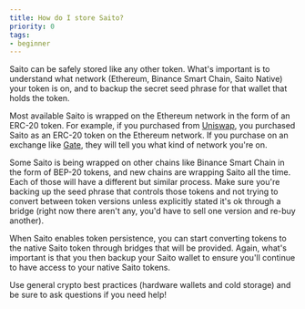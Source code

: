 ```yaml
---
title: How do I store Saito?
priority: 0
tags:
- beginner
---
```


Saito can be safely stored like any other token. What's important is to understand what network (Ethereum, Binance Smart Chain, Saito Native) your token is on, and to backup the secret seed phrase for that wallet that holds the token.

Most available Saito is wrapped on the Ethereum network in the form of an ERC-20 token. For example, if you purchased from [Uniswap](https://org.saito.tech/saito-ido-guide/), you purchased Saito as an ERC-20 token on the Ethereum network. If you purchase on an exchange like [Gate](https://www.gate.io/trade/SAITO_USDT), they will tell you what kind of network you're on.

Some Saito is being wrapped on other chains like Binance Smart Chain in the form of BEP-20 tokens, and new chains are wrapping Saito all the time. Each of those will have a different but similar process. Make sure you're backing up the seed phrase that controls those tokens and not trying to convert between token versions unless explicitly stated it's ok through a bridge (right now there aren't any, you'd have to sell one version and re-buy another).

When Saito enables token persistence, you can start converting tokens to the native Saito token through bridges that will be provided. Again, what's important is that you then backup your Saito wallet to ensure you'll continue to have access to your native Saito tokens.

Use general crypto best practices (hardware wallets and cold storage) and be sure to ask questions if you need help!
